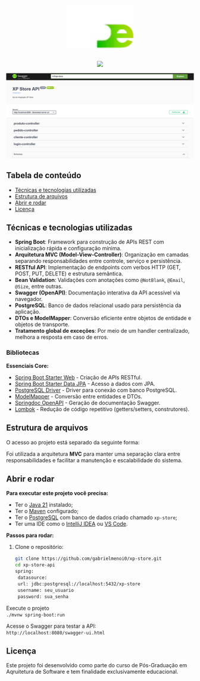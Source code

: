 <div align="center">
<img width="180" src="readme/xpe-logo.webp" alt="XP Store logo">

</div>
<br />
<p align="center">
<img src="https://img.shields.io/static/v1?label=STATUS&message=CONCLUÍDO&color=brightgreen&style=for-the-badge" />
</p>

<img src="readme/swagger.png" />

## Tabela de conteúdo

* [Técnicas e tecnologias utilizadas](#técnicas-e-tecnologias-utilizadas)
* [Estrutura de arquivos](#estrutura-de-arquivos)
* [Abrir e rodar](#abrir-e-rodar)
* [Licença](#licença)

## Técnicas e tecnologias utilizadas

- **Spring Boot**: Framework para construção de APIs REST com inicialização rápida e configuração mínima.
- **Arquitetura MVC (Model-View-Controller)**: Organização em camadas separando responsabilidades entre controle, serviço e persistência.
- **RESTful API**: Implementação de endpoints com verbos HTTP (GET, POST, PUT, DELETE) e estrutura semântica.
- **Bean Validation**: Validações com anotações como `@NotBlank`, `@Email`, `@Size`, entre outras.
- **Swagger (OpenAPI)**: Documentação interativa da API acessível via navegador.
- **PostgreSQL**: Banco de dados relacional usado para persistência da aplicação.
- **DTOs e ModelMapper**: Conversão eficiente entre objetos de entidade e objetos de transporte.
- **Tratamento global de exceções**: Por meio de um handler centralizado, melhora a resposta em caso de erros.

### Bibliotecas

**Essenciais Core:**

- [Spring Boot Starter Web](https://docs.spring.io/spring-boot/docs/current/reference/htmlsingle/#web) - Criação de APIs RESTful.
- [Spring Boot Starter Data JPA](https://spring.io/projects/spring-data-jpa) - Acesso a dados com JPA.
- [PostgreSQL Driver](https://mvnrepository.com/artifact/org.postgresql/postgresql) - Driver para conexão com banco PostgreSQL.
- [ModelMapper](http://modelmapper.org/) - Conversão entre entidades e DTOs.
- [Springdoc OpenAPI](https://springdoc.org/) - Geração de documentação Swagger.
- [Lombok](https://projectlombok.org/) - Redução de código repetitivo (getters/setters, construtores).

## Estrutura de arquivos

O acesso ao projeto está separado da seguinte forma:

Foi utilizada a arquitetura **MVC** para manter uma separação clara entre responsabilidades e facilitar a manutenção e escalabilidade do sistema.

## Abrir e rodar

**Para executar este projeto você precisa:**

- Ter o [Java 21](https://www.azul.com/downloads/?package=jdk#zulu) instalado;
- Ter o [Maven](https://maven.apache.org/install.html) configurado;
- Ter o [PostgreSQL](https://www.postgresql.org/download/) com banco de dados criado chamado `xp-store`;
- Ter uma IDE como o [IntelliJ IDEA](https://www.jetbrains.com/idea/) ou [VS Code](https://code.visualstudio.com/).

**Passos para rodar:**

1. Clone o repositório:
   ```bash
   git clone https://github.com/gabrielmenoi0/xp-store.git
   cd xp-store-api  
   spring:
    datasource:
    url: jdbc:postgresql://localhost:5432/xp-store
    username: seu_usuario
    password: sua_senha

Execute o projeto
<br>
`./mvnw spring-boot:run`
    

Acesse o Swagger para testar a API:
<br>
`http://localhost:8080/swagger-ui.html`

## Licença
Este projeto foi desenvolvido como parte do curso de Pós-Graduação em Aqruitetura de Software e tem finalidade exclusivamente educacional.

